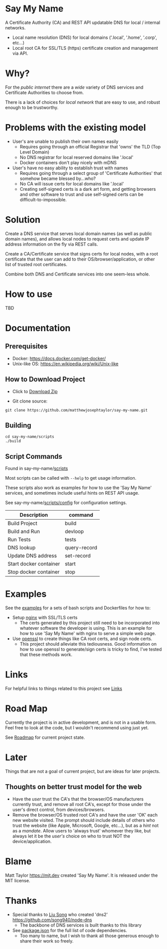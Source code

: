# Say My Name

A Certificate Authority (CA) and REST API updatable DNS for local / internal networks.

- Local name resolution (DNS) for local domains ('.local', '.home', '.corp', etc...)
- Local root CA for SSL/TLS (https) certificate creation and management via API.

# Why?

For the _public internet_ there are a _wide_ variety of DNS services and Certificate
Authorities to choose from.

There is a lack of choices for _local network_ that are easy to use, and robust enough to be trustworthy.

# Problems with the existing model

- User's are unable to publish their own names easily
  - Requires going through an official Registrar that 'owns' the TLD (Top Level Domain)
  - No DNS registrar for local reserved domains like '.local'
  - Docker containers don't play nicely with mDNS
- User's have no easy ability to establish trust with names
  - Requires going through a select group of 'Certificate Authorities' that somehow became blessed by...who?
  - No CA will issue certs for local domains like '.local'
  - Creating self-signed certs is a dark art form, and getting browsers and other software to trust and use self-signed certs can be difficult-to-impossible.

# Solution

Create a DNS service that serves local domain names (as well as public domain names), and allows local nodes to request certs and update IP address information on the fly via REST calls.

Create a CA/Certificate service that signs certs for local nodes, with a root certificate that the user can add to their OS/browser/application, or other list of trusted root certificates.

Combine both DNS and Certificate services into one seem-less whole.

# How to use

TBD

# Documentation

## Prerequisites

- Docker: https://docs.docker.com/get-docker/
- Unix-like OS: https://en.wikipedia.org/wiki/Unix-like

## How to Download Project

- Click to [Download Zip](https://github.com/matthewjosephtaylor/say-my-name/archive/master.zip)

- Git clone source:

```shell
git clone https://github.com/matthewjosephtaylor/say-my-name.git
```

## Building

```shell
cd say-my-name/scripts
./build
```

## Script Commands

Found in say-my-name/[scripts](./scripts)

Most scripts can be called with `--help` to get usage information.

These scripts also work as examples for how to use the 'Say My Name' services, and sometimes include useful hints on REST API usage.

See say-my-name/[scripts/config](./scripts/config) for configuration settings.

| Description            | command      |
| ---------------------- | ------------ |
| Build Project          | build        |
| Build and Run          | devloop      |
| Run Tests              | tests        |
| DNS lookup             | query-record |
| Update DNS address     | set-record   |
| Start docker container | start        |
| Stop docker container  | stop         |

# Examples

See the [examples](./examples) for a sets of bash scripts and Dockerfiles for how to:

- Setup [nginx](./examples/nginx) with SSL/TLS certs
  - The certs generated by this project still need to be incorporated into whatever software the developer is using. This is an example for how to use 'Say My Name' with nginx to serve a simple web page.
- Use [openssl](./examples/openssl) to create things like CA root certs, and sign node certs.
  - This project should alleviate this tediousness. Good information on how to use openssl to generate/sign certs is tricky to find, I've tested that these methods work.

# Links

For helpful links to things related to this project see [Links](./LINKS.md)

# Road Map

Currently the project is in active development, and is not in a usable form. Feel free to look at the code, but I wouldn't recommend using just yet.

See [Roadmap](./ROADMAP.md) for current project state.

# Later

Things that are not a goal of current project, but are ideas for later projects.

## Thoughts on better trust model for the web

- Have the _user_ trust the CA's that the browser/OS manufacturers currently trust, and remove all root CA's, except for those under the user's direct control, from devices/browsers.
- Remove the browser/OS trusted root CA's and have the user 'OK' each new website visited. The prompt should include details of others who trust the website (like Apple, Microsoft, Google, etc...), but as a _hint_ not as a _mandate_. Allow users to 'always trust' whomever they like, but always let it be the _user's_ choice on who to trust NOT the device/application.

# Blame

Matt Taylor https://mjt.dev created 'Say My Name'. It is released under the MIT license.

# Thanks

- Special thanks to [Liu Song](https://lsong.org/) who created 'dns2' https://github.com/song940/node-dns
  - The backbone of DNS services is built thanks to this library
- See [package.json](./package.json) for the full list of code dependencies.
  - Too many to name, but I wish to thank all those generous enough to share their work so freely.
